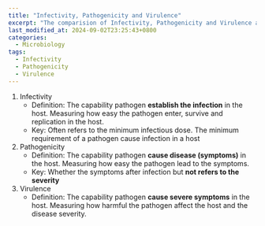 ```yaml
---
title: "Infectivity, Pathogenicity and Virulence"
excerpt: "The comparision of Infectivity, Pathogenicity and Virulence and their key components"
last_modified_at: 2024-09-02T23:25:43+0800
categories:
  - Microbiology
tags: 
  - Infectivity
  - Pathogenicity
  - Virulence
---
```


1. Infectivity
    - Definition: The capability pathogen **establish the infection** in the host. Measuring how easy the pathogen enter, survive and replication in the host.
    - Key: Often refers to the minimum infectious dose. The minimum requirement of a pathogen cause infection in a host
2. Pathogenicity
    - Definition: The capability pathogen **cause disease (symptoms)** in the host. Measuring how easy the pathogen lead to the symptoms.
    - Key: Whether the symptoms after infection but **not refers to the severity**
3. Virulence
    - Definition: The capability pathogen **cause severe symptoms** in the host. Measuring how harmful the pathogen affect the host and the disease severity.